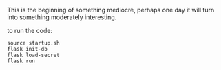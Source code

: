 This is the beginning of something mediocre, perhaps one day it will turn into something moderately interesting.


to run the code:
``` 
source startup.sh
flask init-db
flask load-secret
flask run
```
